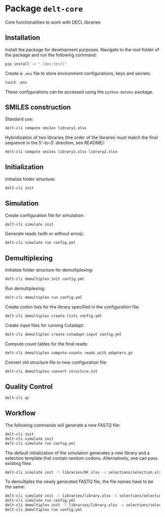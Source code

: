 # Package `delt-core`
Core functionalities to work with DECL libraries

## Installation

Install the package for development purposes.
Navigate to the root folder of the package and run the following command:

```bash
pip install -e ".[dev,test]"
```

Create a `.env` file to store environment configurations, keys and secrets.
```bash
touch .env
```
These configurations can be accessed using the `python-dotenv` package.


## SMILES construction

Standard use:
```bash
delt-cli compute smiles library1.xlsx
```

Hybridization of two libraries (the order of the libraries must match the final sequence in the 5'-to-3' direction, see README):
```bash
delt-cli compute smiles library1.xlsx library2.xlsx
```


## Initialization

Initialize folder structure:
```bash
delt-cli init
```


## Simulation

Create configuration file for simulation:
```bash
delt-cli simulate init
```

Generate reads (with or without erros):
```bash
delt-cli simulate run config.yml
```


## Demultiplexing

Initialize folder structure for demultiplexing:
```bash
delt-cli demultiplex init config.yml
```

Run demultiplexing:
```bash
delt-cli demultiplex run config.yml
```

Create codon lists for the library specified in the configuration file:
```bash
delt-cli demultiplex create-lists config.yml
```

Create input files for running Cutadapt:
```bash
delt-cli demultiplex create-cutadapt-input config.yml
```

Compute count tables for the final reads:
```bash
delt-cli demultiplex compute-counts reads_with_adapters.gz
```

Convert old structure file to new configuration file:
```bash
delt-cli demultiplex convert structure.txt
```


## Quality Control

```bash
delt-cli qc
```

## Workflow

The following commands will generate a new FASTQ file:
```bash
delt-cli init
delt-cli simulate init
delt-cli simulate run config.yml
```

The default initialization of the simulation generates a new library and a selection template that contain random codons. Alternatively, one can pass existing files:
```bash
delt-cli simulate init -l libraries/NF.xlsx -s selections/selection.xlsx
```

To demultiplex the newly generated FASTQ file, the file names have to be the same:
```bash
delt-cli simulate init -l libraries/library.xlsx -s selections/selection.xlsx -f fastq_files/input.fastq.gz -o fastq_files/input.fastq.gz
delt-cli simulate run config.yml
delt-cli demultiplex init -l libraries/library.xlsx -s selections/selection.xlsx -f fastq_files/input.fastq.gz
delt-cli demultiplex run config.yml
```
